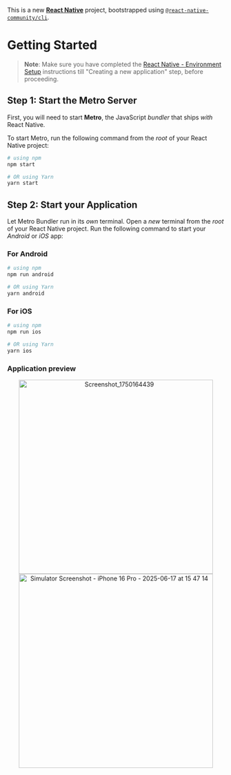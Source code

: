 This is a new [**React Native**](https://reactnative.dev) project, bootstrapped using [`@react-native-community/cli`](https://github.com/react-native-community/cli).

# Getting Started

>**Note**: Make sure you have completed the [React Native - Environment Setup](https://reactnative.dev/docs/environment-setup) instructions till "Creating a new application" step, before proceeding.

## Step 1: Start the Metro Server

First, you will need to start **Metro**, the JavaScript _bundler_ that ships _with_ React Native.

To start Metro, run the following command from the _root_ of your React Native project:

```bash
# using npm
npm start

# OR using Yarn
yarn start
```

## Step 2: Start your Application

Let Metro Bundler run in its _own_ terminal. Open a _new_ terminal from the _root_ of your React Native project. Run the following command to start your _Android_ or _iOS_ app:

### For Android

```bash
# using npm
npm run android

# OR using Yarn
yarn android
```

### For iOS

```bash
# using npm
npm run ios

# OR using Yarn
yarn ios
```

### Application preview

<p align="center">
  <img alt="Screenshot_1750164439" src="https://github.com/user-attachments/assets/801a61b3-94b2-418e-a0e8-0a3f17451de5" width="450">
  <img alt="Simulator Screenshot - iPhone 16 Pro - 2025-06-17 at 15 47 14" src="https://github.com/user-attachments/assets/dd602374-6787-4bf3-96b9-d7abc8f02cd7" width="450"/>
</p>
